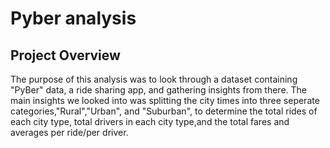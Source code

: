 # Pyber analysis

## Project Overview
The purpose of this analysis was to look through a dataset containing "PyBer" data, a ride sharing app, and gathering insights from there. The main insights we looked into was splitting the city times into three seperate categories,"Rural","Urban", and "Suburban", to determine the total rides of each city type, total drivers in each city type,and the total fares and averages per ride/per driver.

